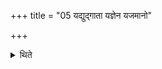 +++
title = "05 यद्युद्गाता यज्ञेन यजमानो"

+++

<details><summary>थिते</summary>

5. If the Udgātr̥ (is separated), the sacrificer will be deprived of the sacrifice. In that case that sacrifice should be caused to be completely established (i.e. be concluded) without any sacrificial gift; then another (sacrifice) should be brought (i.e. performed).  


</details>
